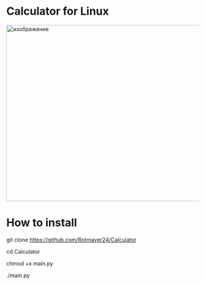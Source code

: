 # Calculator for Linux
<img width="684" height="460" alt="изображение" src="https://github.com/user-attachments/assets/7332e80c-b7d0-4f43-add3-033e90d59525" />

# How to install

git clone https://github.com/Rotmayer24/Calculator

cd Calculator

chmod +x main.py

./main.py
